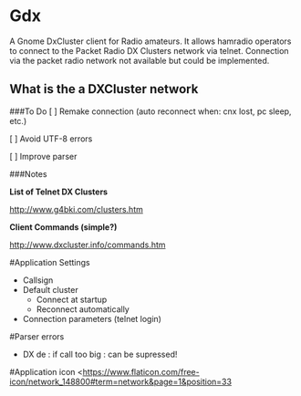# Gdx
A Gnome DxCluster client for Radio amateurs.
It allows hamradio operators to connect to the Packet Radio DX Clusters network via telnet. Connection via the packet radio network not available but could be implemented.

## What is the a DXCluster network


###To Do
[ ] Remake connection (auto reconnect when: cnx lost, pc sleep, etc.)

[ ] Avoid UTF-8 errors

[ ] Improve parser 

###Notes

**List of Telnet DX Clusters**

http://www.g4bki.com/clusters.htm

**Client Commands (simple?)**

http://www.dxcluster.info/commands.htm

#Application Settings

- Callsign
- Default cluster
	- Connect at startup
	- Reconnect automatically
- Connection parameters (telnet login)

#Parser errors
- DX de <CALLSIGN>: if call too big : can be supressed!

#Application icon
<https://www.flaticon.com/free-icon/network_148800#term=network&page=1&position=33
